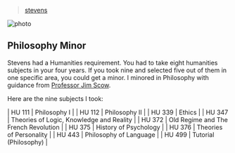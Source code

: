 > [stevens](./)

![photo](/profile/education/photos/minor.png)

## Philosophy Minor

Stevens had a Humanities requirement.  You had to take eight humanities subjects in your four years.  If you took nine and selected five out of them in one specific area, you could get a minor.  I minored in Philosophy with guidance from [Professor Jim Scow](scow).

Here are the nine subjects I took:

| HU&nbsp;111 | Philosophy I |
| HU&nbsp;112 | Philosophy II |
| HU&nbsp;339 | Ethics |
| HU&nbsp;347 | Theories of Logic, Knowledge and Reality |
| HU&nbsp;372 | Old Regime and The French Revolution |
| HU&nbsp;375 | History of Psychology |
| HU&nbsp;376 | Theories of Personality |
| HU&nbsp;443 | Philosophy of Language |
| HU&nbsp;499 | Tutorial (Philosophy) |
